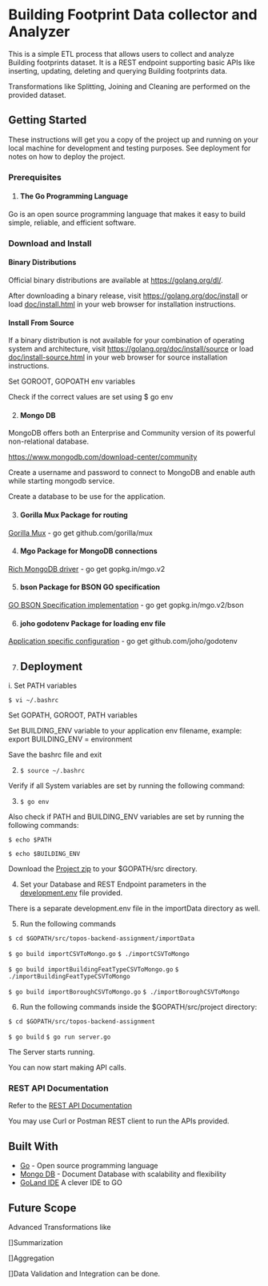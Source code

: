 # Building Footprint Data collector and Analyzer

This is a simple ETL process that allows users to collect and analyze Building footprints dataset. It is a REST endpoint supporting basic APIs like inserting, updating, deleting and querying Building footprints data.

Transformations like Splitting, Joining and Cleaning are performed on the provided dataset.

## Getting Started

These instructions will get you a copy of the project up and running on your local machine for development and testing purposes. See deployment for notes on how to deploy the project.

### Prerequisites

1. #### The Go Programming Language

Go is an open source programming language that makes it easy to build simple,
reliable, and efficient software.

### Download and Install

#### Binary Distributions

Official binary distributions are available at https://golang.org/dl/.

After downloading a binary release, visit https://golang.org/doc/install
or load [doc/install.html](./doc/install.html) in your web browser for installation
instructions.

#### Install From Source

If a binary distribution is not available for your combination of
operating system and architecture, visit
https://golang.org/doc/install/source or load [doc/install-source.html](./doc/install-source.html)
in your web browser for source installation instructions.

Set GOROOT, GOPOATH env variables

Check if the correct values are set using
$ go env

2. #### Mongo DB

MongoDB offers both an Enterprise and Community version of its powerful non-relational database. 

https://www.mongodb.com/download-center/community

Create a username and password to connect to MongoDB and enable auth while starting mongodb service.

Create a database to be use for the application.

3. #### Gorilla Mux Package for routing

[Gorilla Mux](https://github.com/gorilla/mux) - go get github.com/gorilla/mux

4. #### Mgo Package for MongoDB connections

[Rich MongoDB driver](https://gopkg.in/mgo.v2) - go get gopkg.in/mgo.v2

5. #### bson Package for BSON GO specification

[GO BSON Specification implementation](https://gopkg.in/mgo.v2/bson) - go get gopkg.in/mgo.v2/bson

6. #### joho godotenv Package for loading env file

[Application specific configuration](https://github.com/joho/godotenv) - go get github.com/joho/godotenv

7. ## Deployment

i. Set PATH variables

``$ vi ~/.bashrc``

Set GOPATH, GOROOT, PATH variables

Set BUILDING_ENV variable to your application env filename, example: export BUILDING_ENV = environment

Save the bashrc file and exit

2) ``$ source ~/.bashrc``

Verify if all System variables are set by running the following command:

3) ``$ go env``

Also check if PATH and BUILDING_ENV variables are set by running the following commands:

``$ echo $PATH``

``$ echo $BUILDING_ENV``

Download the [Project zip](https://github.com/madhushripatil/topos-backend-assignment/archive/master.zip) to your $GOPATH/src directory.

4) Set your Database and REST Endpoint parameters in the [development.env](https://github.com/madhushripatil/topos-backend-assignment/blob/master/development.env) file provided.

There is a separate development.env file in the importData directory as well.

5) Run the following commands

``$ cd $GOPATH/src/topos-backend-assignment/importData``

``$ go build importCSVToMongo.go``
``$ ./importCSVToMongo``

``$ go build importBuildingFeatTypeCSVToMongo.go``
``$ ./importBuildingFeatTypeCSVToMongo``

``$ go build importBoroughCSVToMongo.go``
``$ ./importBoroughCSVToMongo``

6) Run the following commands inside the $GOPATH/src/project directory:

``$ cd $GOPATH/src/topos-backend-assignment``

``$ go build``
``$ go run server.go``

The Server starts running.

You can now start making API calls.

### REST API Documentation

Refer to the [REST API Documentation](https://documenter.getpostman.com/view/2410794/S1EH21eE)

You may use Curl or Postman REST client to run the APIs provided.

## Built With

* [Go](https://golang.org/) - Open source programming language
* [Mongo DB](https://www.mongodb.com/what-is-mongodb) - Document Database with scalability and flexibility
* [GoLand IDE](https://www.jetbrains.com/go/?utm_expid=.qV9Irwa4SS-xPJHMhpNehw.0&utm_referrer=) A clever IDE to GO

## Future Scope

Advanced Transformations like 

[]Summarization

[]Aggregation

[]Data Validation and Integration can be done.
